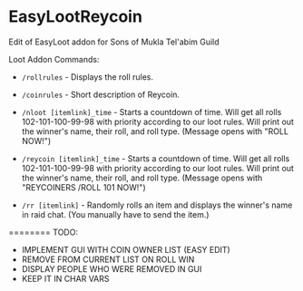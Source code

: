 EasyLootReycoin
========

Edit of EasyLoot addon for Sons of Mukla Tel'abim Guild


Loot Addon Commands:

- ```/rollrules``` - Displays the roll rules.

- ```/coinrules``` - Short description of Reycoin.

- ```/nloot [itemlink]_time``` - Starts a countdown of time. Will get all rolls 102-101-100-99-98 with priority according to our loot rules. Will print out the winner's name, their roll, and roll type. (Message opens with "ROLL NOW!")

- ```/reycoin [itemlink]_time``` - Starts a countdown of time. Will get all rolls 102-101-100-99-98 with priority according to our loot rules. Will print out the winner's name, their roll, and roll type. (Message opens with "REYCOINERS /ROLL 101 NOW!")

- ```/rr [itemlink]``` - Randomly rolls an item and displays the winner's name in raid chat. (You manually have to send the item.)

========
TODO:
- IMPLEMENT GUI WITH COIN OWNER LIST (EASY EDIT)
- REMOVE FROM CURRENT LIST ON ROLL WIN
- DISPLAY PEOPLE WHO WERE REMOVED IN GUI
- KEEP IT IN CHAR VARS
